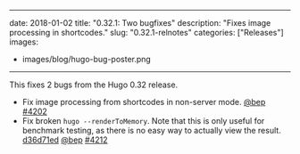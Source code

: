 
---
date: 2018-01-02
title: "0.32.1: Two bugfixes"
description: "Fixes image processing in shortcodes."
slug: "0.32.1-relnotes"
categories: ["Releases"]
images:
- images/blog/hugo-bug-poster.png
---

This fixes 2 bugs from the Hugo 0.32 release.

* Fix image processing from shortcodes in non-server mode. [@bep](https://github.com/bep) [#4202](https://github.com/gohugoio/hugo/issues/4202)
* Fix broken `hugo --renderToMemory`.  Note that this is only useful for benchmark testing, as there is no easy way to actually view the result. [d36d71ed](https://github.com/gohugoio/hugo/commit/d36d71edd3b04df3b34edf4d108e3995a244c4f0) [@bep](https://github.com/bep) [#4212](https://github.com/gohugoio/hugo/issues/4212)




